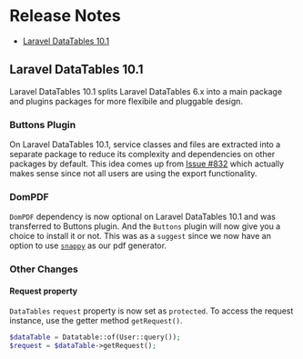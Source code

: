 # Release Notes

- [Laravel DataTables 10.1](#10.1)

<a name="10.1"></a>
## Laravel DataTables 10.1

Laravel DataTables 10.1 splits Laravel DataTables 6.x into a main package and plugins packages for more flexibile and pluggable design.

### Buttons Plugin
On Laravel DataTables 10.1, service classes and files are extracted into a separate package to reduce its complexity and dependencies on other packages by default.
This idea comes up from [Issue #832](https://github.com/yajra/{{package}}/issues/832) which actually makes sense since not all users are using the export functionality.

### DomPDF
`DomPDF` dependency is now optional on Laravel DataTables 10.1 and was transferred to Buttons plugin.
And the `Buttons` plugin will now give you a choice to install it or not.
This was as a `suggest` since we now have an option to use [`snappy`](https://github.com/barryvdh/laravel-snappy) as our pdf generator.

### Other Changes

#### Request property
`DataTables` `request` property is now set as `protected`. To access the request instance, use the getter method `getRequest()`.

```php
$dataTable = Datatable::of(User::query());
$request = $dataTable->getRequest();
```
